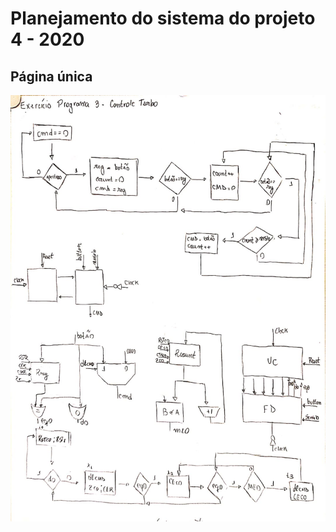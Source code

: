 # Planejamento do sistema do projeto 4 - 2020

## Página única

![Planejamento projeto 3](../Assets/planejamento_projeto_3.jpeg)
